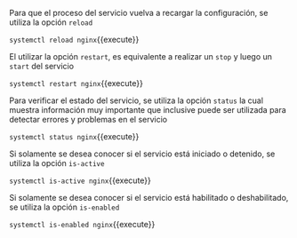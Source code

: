 Para que el proceso del servicio vuelva a recargar la configuración, se utiliza la opción `reload`

`systemctl reload nginx`{{execute}}

El utilizar la opción `restart`, es equivalente a realizar un `stop` y luego un `start` del servicio

`systemctl restart nginx`{{execute}}

Para verificar el estado del servicio, se utiliza la opción `status` la cual muestra información muy importante que inclusive puede ser utilizada para detectar errores y problemas en el servicio

`systemctl status nginx`{{execute}}

Si solamente se desea conocer si el servicio está iniciado o detenido, se utiliza la opción `is-active`

`systemctl is-active nginx`{{execute}}

Si solamente se desea conocer si el servicio está habilitado o deshabilitado, se utiliza la opción `is-enabled`

`systemctl is-enabled nginx`{{execute}}
